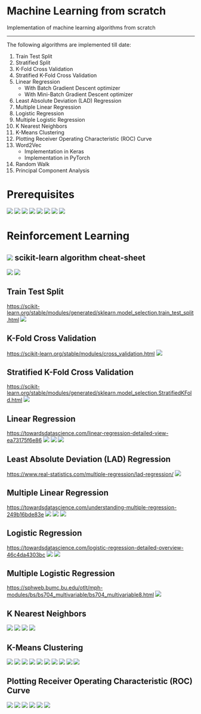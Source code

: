 # Machine Learning from scratch
Implementation of machine learning algorithms from scratch

***
The following algorithms are implemented till date:
1. Train Test Split
2. Stratified Split
3. K-Fold Cross Validation
4. Stratified K-Fold Cross Validation
5. Linear Regression
    - With Batch Gradient Descent optimizer
    - With Mini-Batch Gradient Descent optimizer
6. Least Absolute Deviation (LAD) Regression
7. Multiple Linear Regression
8. Logistic Regression
9. Multiple Logistic Regression
10. K Nearest Neighbors
11. K-Means Clustering
12. Plotting Receiver Operating Characteristic (ROC) Curve
13. Word2Vec
    - Implementation in Keras
    - Implementation in PyTorch
15. Random Walk
16. Principal Component Analysis  

# Prerequisites

![](images/image19.png)
![](images/image20.png)
![](images/image21.png)
![](images/image22.png)
![](images/image14.png)
![](images/image15.png)
![](images/image16.png)
![](images/image17.png)

# Reinforcement Learning

![](images/image18.png)
scikit-learn algorithm cheat-sheet
-
![](images/image12.png)
![](images/image13.png)


Train Test Split
-
https://scikit-learn.org/stable/modules/generated/sklearn.model_selection.train_test_split.html
![](images/image1.jpg)

K-Fold Cross Validation
-
https://scikit-learn.org/stable/modules/cross_validation.html
![](images/image3.png)

Stratified K-Fold Cross Validation
-
https://scikit-learn.org/stable/modules/generated/sklearn.model_selection.StratifiedKFold.html
![](images/image2.png)

Linear Regression 
-
https://towardsdatascience.com/linear-regression-detailed-view-ea73175f6e86
![](images/image4.jpeg)
![](images/image27.png)
![](images/image28.png)


Least Absolute Deviation (LAD) Regression
-
https://www.real-statistics.com/multiple-regression/lad-regression/
![](images/image5.jpg)

Multiple Linear Regression
-
https://towardsdatascience.com/understanding-multiple-regression-249b16bde83e
![](images/image6.png)
![](images/image7.png)
![](images/image8.jpg)

Logistic Regression
-
https://towardsdatascience.com/logistic-regression-detailed-overview-46c4da4303bc
![](images/image10.jpeg)
![](images/image9.png)

Multiple Logistic Regression
-
https://sphweb.bumc.bu.edu/otlt/mph-modules/bs/bs704_multivariable/bs704_multivariable8.html
![](images/image23.png)

 K Nearest Neighbors
 -
 ![](images/image24.png)
 ![](images/image25.png)
 ![](images/image26.png)
 ![](images/image29.png)
 
 K-Means Clustering
 -
 ![](images/image30.png)
 ![](images/image31.png)
 ![](images/image32.png)
 ![](images/image33.png)
 ![](images/image34.png)
 ![](images/image35.png)
 ![](images/image36.png)
 ![](images/image37.png)
 ![](images/image38.png)
 ![](images/image39.png)
 
 Plotting Receiver Operating Characteristic (ROC) Curve
 -
 ![](images/image40.png)
 ![](images/image41.png)
 ![](images/image42.png)
 ![](images/image43.png)
 ![](images/image44.png)
 ![](images/image45.png)
  
 
 





